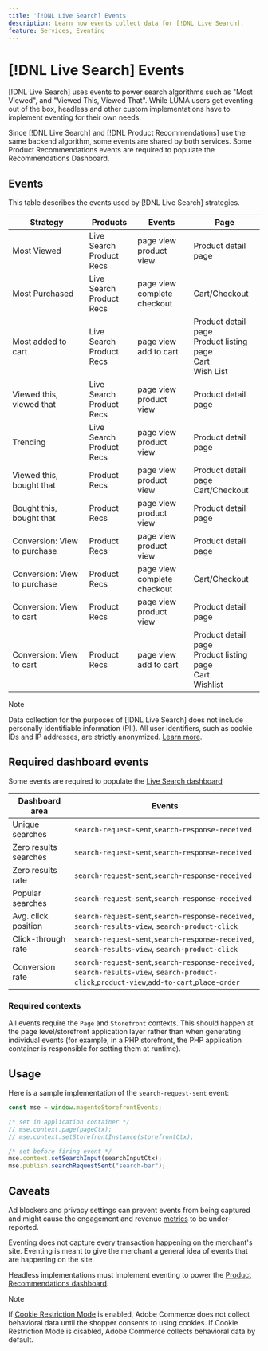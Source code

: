 ```yaml
---
title: '[!DNL Live Search] Events'
description: Learn how events collect data for [!DNL Live Search].
feature: Services, Eventing
---
```

# [!DNL Live Search] Events

[!DNL Live Search] uses events to power search algorithms such as "Most Viewed", and "Viewed This, Viewed That". While LUMA users get eventing out of the box, headless and other custom implementations have to implement eventing for their own needs.

Since [!DNL Live Search] and [!DNL Product Recommendations] use the same backend algorithm, some events are shared by both services. Some Product Recommendations events are required to populate the Recommendations Dashboard.

## Events

This table describes the events used by [!DNL Live Search] strategies.

| Strategy | Products | Events | Page |
| --- | --- | --- | ---|
| Most Viewed | Live Search<br>Product Recs | page view<br>product view | Product detail page |
| Most Purchased | Live Search<br>Product Recs | page view<br>complete checkout | Cart/Checkout |
| Most added to cart | Live Search<br>Product Recs | page view<br>add to cart | Product detail page<br>Product listing page<br>Cart<br>Wish List |
| Viewed this, viewed that | Live Search<br>Product Recs | page view<br>product view | Product detail page |
| Trending | Live Search<br>Product Recs | page view<br>product view | Product detail page |
| Viewed this, bought that | Product Recs | page view<br>product view | Product detail page<br>Cart/Checkout |
| Bought this, bought that | Product Recs | page view<br>product view | Product detail page |
| Conversion: View to purchase | Product Recs | page view<br>product view | Product detail page |
| Conversion: View to purchase | Product Recs | page view<br>complete checkout | Cart/Checkout |
| Conversion: View to cart | Product Recs | page view<br>product view | Product detail page |
| Conversion: View to cart | Product Recs | page view<br>add to cart | Product detail page<br>Product listing page<br>Cart<br>Wishlist |


>[!NOTE]
>
>Data collection for the purposes of [!DNL Live Search] does not include personally identifiable information (PII). All user identifiers, such as cookie IDs and IP addresses, are strictly anonymized. [Learn more](https://www.adobe.com/privacy/experience-cloud.html).

## Required dashboard events

Some events are required to populate the [Live Search dashboard](https://experienceleague.adobe.com/docs/commerce-merchant-services/live-search/live-search-admin/performance.html)

| Dashboard area  | Events  |
| ----- | ---- | 
| Unique searches       |`search-request-sent`,`search-response-received` |
| Zero results searches |`search-request-sent`,`search-response-received` |
| Zero results rate     |`search-request-sent`,`search-response-received`|
| Popular searches      |`search-request-sent`,`search-response-received`|
| Avg. click position   |`search-request-sent`,`search-response-received`, `search-results-view`, `search-product-click`| 
| Click-through rate    |`search-request-sent`,`search-response-received`, `search-results-view`, `search-product-click`|
| Conversion rate       |`search-request-sent`,`search-response-received`, `search-results-view`, `search-product-click`,`product-view`,`add-to-cart`,`place-order` | 

### Required contexts

All events require the `Page` and `Storefront` contexts. This should happen at the page level/storefront application layer rather than when generating individual events (for example, in a PHP storefront, the PHP application container is responsible for setting them at runtime).

## Usage

Here is a sample implementation of the `search-request-sent` event:

```javascript
const mse = window.magentoStorefrontEvents;

/* set in application container */
// mse.context.page(pageCtx);
// mse.context.setStorefrontInstance(storefrontCtx);

/* set before firing event */
mse.context.setSearchInput(searchInputCtx);
mse.publish.searchRequestSent("search-bar");
```

## Caveats

Ad blockers and privacy settings can prevent events from being captured and might cause the engagement and revenue [metrics](workspace.md) to be under-reported.

Eventing does not capture every transaction happening on the merchant's site. Eventing is meant to give the merchant a general idea of events that are happening on the site.

Headless implementations must implement eventing to power the [Product Recommendations dashboard](../product-recommendations/events.md).

>[!NOTE]
>
>If [Cookie Restriction Mode](https://experienceleague.adobe.com/docs/commerce-admin/start/compliance/privacy/compliance-cookie-law.html) is enabled, Adobe Commerce does not collect behavioral data until the shopper consents to using cookies. If Cookie Restriction Mode is disabled, Adobe Commerce collects behavioral data by default.
